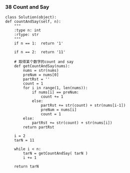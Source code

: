 ### 38	Count and Say

	class Solution(object):
    def countAndSay(self, n):
        """
        :type n: int
        :rtype: str
        """
        if n == 1:	return '1'

        if n == 2:	return '11'

        # 取得某个数字的count and say
        def getCountAndSay(nums):
            nums = str(nums)
            preNum = nums[0]
            partRst = ''
            count = 1
            for i in range(1, len(nums)):
                if nums[i] == preNum:
                    count += 1
                else:
                    partRst += str(count) + str(nums[i-1])
                    preNum = nums[i]
                    count = 1
            else:
                partRst += str(count) + str(nums[i])
            return partRst
			
        i = 2
        tarN = 11

        while i < n:
	        tarN = getCountAndSay( tarN )
	        i += 1

        return tarN
